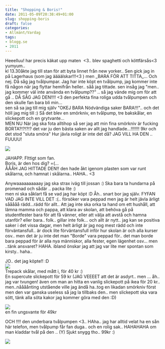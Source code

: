 ```yaml
---
title: "Shopping & Boris!"
date: 2011-05-09T20:38:49+01:00
slug: shopping-boris
draft: false
categories:
- Allmänt/Vardag
tags:
- blogg.se
- 2011
---
```

Heeelluu! har precis käkat upp maten  <3.. blev spaghetti och köttfärsås<3 yumyum..  
kl 13.30åkte jag till stan för att byta linnet från new yorker.. Sen gick jag in på Lagerhaus (som jag äääälskar!!!<3 ) men \_BARA FÖR ATT TITTA\_... Och nej. Då såg jag tvålpumpar. Jag har inte köpt en tvålpump, jag kommer inte få någon när jag flyttar hemifrån heller.. såå jag tittade. sen insåg jag "men.. jag kommer väl inte använda en tvålpump??" .. så jag vände mig om för att gå .. DÅ SÅG JAG DEN!!!! <3 den perfekta fina roliga udda tvålpumpen och den skulle fan bara bli min...  
sen så sa jag till mig själv "OKEJ BARA Nödvändiga saker BARA!!!".. och det höll jag mig till :) Så det blev en smörkniv, en tvålpump, tre bakskålar, en slickepott och en grytvante...  
MEN NU När jag ska fota alltihop så ser jag att min fina smörkniv är fucking BORTA?!?!?!? det var ju den bästa saken av allt jag handlade...!!!!!!! 9kr och det stod "sluta smöra" Hur jävla roligt är inte det då? JAG VILL HA DEN .. FUUUU!  
  
![](/assets/images/blogg.se/wp_000277_147146047.jpg)  
  
JAHAPP. FIttigt som fan.  
Boris, är den hos dig? =(...  
ÅÅÅH JAG HITTADE DEN!! den hade åkt igenom plasten som var runt skålarna, och hamnat i skålarna.. HAHA.. <3  
  
Anywaaaaaaaaaay jag ska strax iväg till jossan :) Ska bara ta hundarna på promenad och sådär .. packa lite :)  
men ni ska såklart få se vad jag har köpt :D Åh.. snart bor jag själv. FYFAN VAD JAG INTE VILL DET :(.. försöker vara peppad men jag är helt jävla ärligt sååååå rädd...rädd för allt.. Att jag inte ska orka ta hand om ett hushåll, att lämna mamma och pappa, att klara av skolan, att behöva gå på studentfester bara för att få vänner, eller att välja att avstå och hamna utanför? eller bara.. folk.. gillar inte folk... och allt är nytt.. jag kan se positiva saker i det vissa dagar, men helt ärligt är jag nog mest rädd och inte förväntansfull.. är dock lite förväntansfull inför hur skolan är och alla kurser osv.. men det är ju inte det man "Borde" vara peppad för.. det man borde bara peppad för är alla nya människor, alla fester, egen lägenhet osv... men ..tänk ansvaret? HAHA. ibland önskar jag att jag var lite mer spontan som kirsty.. haha..  
  
  
JO.. det jag köpte!! :D  
![](/assets/images/blogg.se/wp_000280_147147037.jpg)  
Trepack skålar, med mått i, för 40 kr :)  
En supercute slickepott för 59 kr (JAG VEEEET att det är asdyrt.. men ... åh.. jag var tvungen! även om man an hitta en vanlig slickepott på ikea för 20 kr.. men..nåååånting utstående ville jag ändå ha..tog en likadan smörkniv först men den var ganska useless så jag la tillbaks den.. men slickepott ska vara sött, tänk alla söta kakor jag kommer göra med den :D)  
  
  
![](/assets/images/blogg.se/wp_000281_147147688.jpg)  
en fin ungsvante för 49kr  
  
OCH !!!! den underbara tvålpumpen <3.. HAha.. jag har alltid velat ha en sån här telefon, men tvålpump får fan duga.. och en rolig sak.. HAHAHAHA om man kladdar tvål på den .. (Y) Sjukt snygg tho.. 99kr :)  
  
![](/assets/images/blogg.se/wp_000282_147148253.jpg)